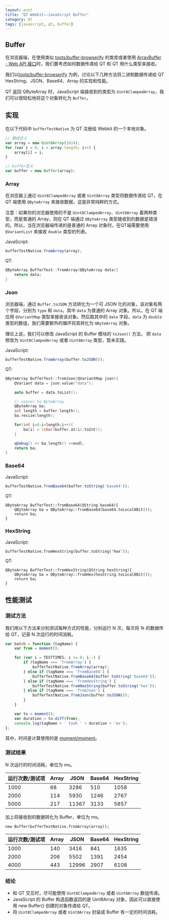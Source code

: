 ```yaml
---
layout: post
title: "QT Webkit——JavaScript Buffer"
category: Qt
tags: [javascript, qt, buffer]
--- 
```


## Buffer

在浏览器端，在使用类似 [toots/buffer-browserify](https://github.com/toots/buffer-browserify) 的类库或者使用 [ArrayBuffer - Web API 接口](https://developer.mozilla.org/zh-CN/docs/Web/API/ArrayBuffer)时，我们要考虑如何数据传递给 QT 和 QT 用什么类型来接收。

我们以[toots/buffer-browserify](https://github.com/toots/buffer-browserify) 为例，讨论以下几种方法将二进制数据传递给 QT HexString、JSON、Base64、Array 的实现和性能。

QT 返回 QByteArray 时，JavaScript 端接收到的类型为 `Uint8ClampedArray`，我们可以很轻松地将这个对象转化为 `Buffer`。

<!--more-->

## 实现

在以下代码中 `bufferTestNative` 为 QT 注册给 Webkit 的一个本地对象。

```javascript
// 数组定义
var array = new Uint8Array(1024);
for (var i = 0; i < array.length; i++) {
    array[i] = i;
}

// buffer定义
var buffer = new Buffer(array);
```

### Array

在浏览器上通过 `Uint8ClampedArray` 或者 `Uint8Array` 类型将数据传递给 QT，在 QT 端使用 `QByteArray` 来接收数据，这是非常纯粹的方式。

注意：如果你的浏览器使用的不是 `Uint8ClampedArray`、`Uint8Array` 着两种类型，而是普通的 Array，则在 QT 端通过 `QByteArray` 类型接收到的数据是错误的。所以，当在浏览器端传递的是普通的 Array 对象时，在QT端需要使用 `QVariantList` 来接收 `double` 类型的列表。

JavaScript:

```javascript
bufferTestNative.fromArray(array);
```

QT:

```c++
QByteArray BufferTest::fromArray(QByteArray data){
    return data;
}
```

### Json

浏览器端，通过 `Buffer.toJSON` 方法转化为一个可 JSON 化的对象，该对象有两个字段，分别为 `type` 和 `data`，其中 `data` 为普通的 Array 对象。所以，在 QT 端应用 `QVariantMap` 类型来接收该对象。然后取其中的 `data` 字段，`data` 为 `double` 类型的数组，我们需要额外的循环将其转化为 `QByteArray` 对象。

理论上说，我们可以修改 JavaScript 的 Buffer 模块的 `toJson()` 方法， 把 `data` 修改为 `Uint8ClampedArray` 或者 `Uint8Array` 类型，暂未实践。

JavaScript:

```javascript
bufferTestNative.fromArray(buffer.toJSON());
```

QT:

```c++
QByteArray BufferTest::fromJson(QVariantMap json){
    QVariant data = json.value("data");

    auto buffer = data.toList();

    // conver to ByteArray
    QByteArray ba;
    int length = buffer.length();
    ba.resize(length);

    for(int i=0;i<length;i++){
        ba[i] = (char)buffer.at(i).toInt();
    }

    qDebug() << ba.length() <<endl;
    return ba;
}
```

### Base64

JavaScript:

```javascript
bufferTestNative.fromBase64(buffer.toString('base64'));
```

QT:

```
QByteArray BufferTest::fromBase64(QString base64){
    QByteArray ba = QByteArray::fromBase64(base64.toLocal8Bit());
    return ba;
}
```

### HexString

JavaScript:

```
bufferTestNative.fromHexString(buffer.toString('hex'));
```

QT:

```
QByteArray BufferTest::fromHexString(QString hexString){
    QByteArray ba = QByteArray::fromHex(hexString.toLocal8Bit());
    return ba;
}
```

## 性能测试

### 测试方法

我们用以下方法来分别测试每种方式的性能，分别运行 N 次，每次将 1k 的数据传给 QT，记录 N 次运行的时间消耗。

```javascript
var batch = function (tagName) {
    var from = moment();

    for (var i = TESTTIMES; i >= 0; i--) {
        if (tagName === 'fromArray') {
            bufferTestNative.fromArray(array);
        } else if (tagName === 'fromBase64') {
            bufferTestNative.fromBase64(buffer.toString('base64'));
        } else if (tagName === 'fromHexString') {
            bufferTestNative.fromHexString(buffer.toString('hex'));
        } else if (tagName === 'fromJson') {
            bufferTestNative.fromJson(buffer.toJSON());
        }
    }

    var to = moment();
    var duration = to.diff(from);
    console.log(tagName + ' took ' + duration + 'ms');
};
```

其中，时间差计算使用的是 [moment/moment](https://github.com/moment/moment)。

### 测试结果

N 次运行的时间消耗，单位为 ms。

运行次数/测试项 | Array | JSON | Base64 | HexString
--------|-------|-------|---------|-------
1000    |68     |3286   |510      |1058
2000    |114    |5930   |1246     |2767
5000    |217    |11367  |3133     |5857


加上将接收到的数据转化为 Buffer，单位为 ms。

    new Buffer(bufferTestNative.fromArray(array));

运行次数/测试项 | Array | JSON | Base64  | HexString
-------|-------|------|---------|------------
1000   | 140   |3416  |841      |1635
2000   | 206   |5502  |1391     |2454
4000   | 443   |12996 |2907     |6108

### 结论

- 和 QT 交互时，尽可能使用 `Uint8ClampedArray` 或者 `Uint8Array` 数组传递。
- JavaScript 的 Buffer 构造函数返回的是 Uint8Array 对象，因此可以直接使用 new Buffer() 创建的对象传递给 QT。
- 将 `Uint8ClampedArray` 或者 `Uint8Array` 封装成 Buffer 有一定的时间消耗。